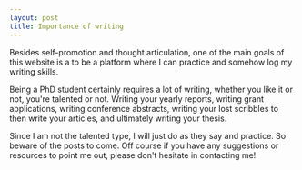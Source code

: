 ```yaml
---
layout: post
title: Importance of writing
---
```

Besides self-promotion and thought articulation, one of the main goals of this website is a to be a platform where I can practice and somehow log my writing skills.

Being a PhD student certainly requires a lot of writing, whether you like it or not, you're talented or not. Writing your yearly reports, writing grant applications, writing conference abstracts, writing your lost scribbles to then write your articles, and ultimately writing your thesis. 

Since I am not the talented type, I will just do as they say and practice. So beware of the posts to come. Off course if you have any suggestions or resources to point me out, please don't hesitate in contacting me!